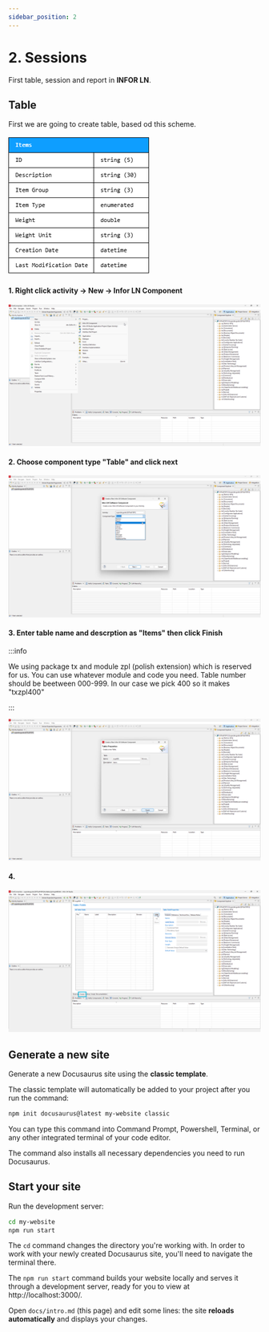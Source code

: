 ```yaml
---
sidebar_position: 2
---
```


# 2. Sessions

First table, session and report in **INFOR LN**.

## Table

First we are going to create table, based od this scheme.

![Items Table](./img/Items-table.png)

#### 1. Right click activity → New → Infor LN Component

![STEP 1](./img/step-001.png)

#### 2. Choose component type "Table" and click next

![STEP 2](./img/step-002.png)

#### 3. Enter table name and descrption as "Items" then click Finish

:::info

We using package tx and module zpl (polish extension) which is reserved for us. You can use whatever module and code you need.
Table number should be beetween 000-999. In our case we pick 400 so it makes "txzpl400"

:::

![STEP 3](./img/step-003.png)

#### 4. 

![STEP 4](./img/step-004.png)

## Generate a new site

Generate a new Docusaurus site using the **classic template**.

The classic template will automatically be added to your project after you run the command:

```bash
npm init docusaurus@latest my-website classic
```

You can type this command into Command Prompt, Powershell, Terminal, or any other integrated terminal of your code editor.

The command also installs all necessary dependencies you need to run Docusaurus.

## Start your site

Run the development server:

```bash
cd my-website
npm run start
```

The `cd` command changes the directory you're working with. In order to work with your newly created Docusaurus site, you'll need to navigate the terminal there.

The `npm run start` command builds your website locally and serves it through a development server, ready for you to view at http://localhost:3000/.

Open `docs/intro.md` (this page) and edit some lines: the site **reloads automatically** and displays your changes.
